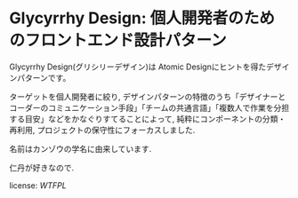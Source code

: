 # Glycyrrhy Design: 個人開発者のためのフロントエンド設計パターン

Glycyrrhy Design(グリシリーデザイン)は Atomic Designにヒントを得たデザインパターンです。

ターゲットを個人開発者に絞り,
デザインパターンの特徴のうち「デザイナーとコーダーのコミュニケーション手段」「チームの共通言語」「複数人で作業を分担する目安」などをかなぐりすてることによって,
純粋にコンポーネントの分類・再利用,
プロジェクトの保守性にフォーカスしました.

名前はカンゾウの学名に由来しています.

仁丹が好きなので.

license: *WTFPL*

